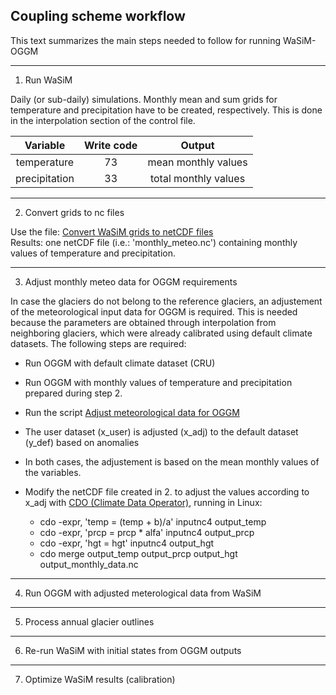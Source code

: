 ## Coupling scheme workflow
This text summarizes the main steps needed to follow for running WaSiM-OGGM
_____

1. Run WaSiM

Daily (or sub-daily) simulations. Monthly mean and sum grids for temperature and precipitation have to be created, respectively. This is done in the interpolation section of the control file.

Variable      | Write code  | Output                
:-----------: |:-----------:| :--------------------:
temperature   | 73          | mean monthly values   
precipitation | 33          | total monthly values 

_____
2. Convert grids to nc files

Use the file: [Convert WaSiM grids to netCDF files](../main/convert_raster_to_nc.py) \
Results: one netCDF file (i.e.: 'monthly_meteo.nc') containing monthly values of temperature and precipitation.

_____
3. Adjust monthly meteo data for OGGM requirements

In case the glaciers do not belong to the reference glaciers, an adjustement of the meteorological input data for OGGM is required. This is needed because the parameters are obtained through interpolation from neighboring glaciers, which were already calibrated using default climate datasets.
The following steps are required:

* Run OGGM with default climate dataset (CRU)
* Run OGGM with monthly values of temperature and precipitation prepared during step 2.
* Run the script [Adjust meteorological data for OGGM](../main/meteo_adj_anom.py) 
* The user dataset (x_user) is adjusted (x_adj) to the default dataset (y_def) based on anomalies
  

* In both cases, the adjustement is based on the mean monthly values of the variables.
* Modify the netCDF file created in 2. to adjust the values according to x_adj with [CDO (Climate Data Operator)](https://code.mpimet.mpg.de/projects/cdo), running in Linux:

  * cdo -expr, 'temp = (temp + b)/a' inputnc4 output_temp  <!--- linear regression for temperature -->
  * cdo -expr, 'prcp = prcp * alfa' inputnc4 output_prcp   <!--- scaling factor for precipitation -->
  * cdo -expr, 'hgt = hgt' inputnc4 output_hgt             <!--- create a nc file with the reference altitudes (needed for merging all files then -->
  * cdo merge output_temp output_prcp output_hgt output_monthly_data.nc <!--- merge the outputs with the adjusted meteo data and the height and create a new nc file which will be used finally by OGGM -->
_____
4. Run OGGM with adjusted meterological data from WaSiM


_____
5. Process annual glacier outlines


_____
6. Re-run WaSiM with initial states from OGGM outputs


_____
7. Optimize WaSiM results (calibration)
